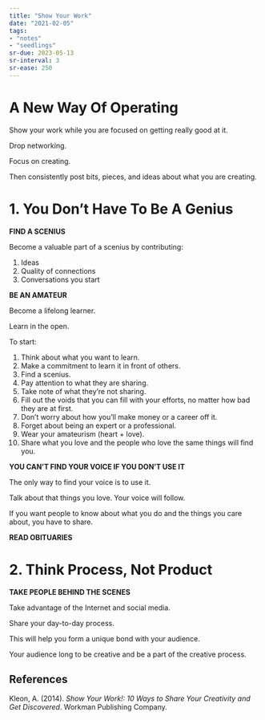 ```yaml
---
title: "Show Your Work"
date: "2021-02-05"
tags:
- "notes"
- "seedlings"
sr-due: 2023-05-13
sr-interval: 3
sr-ease: 250
---
```


# A New Way Of Operating

Show your work while you are focused on getting really good at it.

Drop networking.

Focus on creating.

Then consistently post bits, pieces, and ideas about what you are creating.

# 1. You Don’t Have To Be A Genius

**FIND A SCENIUS**

Become a valuable part of a scenius by contributing:

1. Ideas
2. Quality of connections
3. Conversations you start

**BE AN AMATEUR**

Become a lifelong learner.

Learn in the open.

To start:

1. Think about what you want to learn.
2. Make a commitment to learn it in front of others.
3. Find a scenius.
4. Pay attention to what they are sharing.
5. Take note of what they’re not sharing.
6. Fill out the voids that you can fill with your efforts, no matter how bad they are at first.
7. Don’t worry about how you’ll make money or a career off it.
8. Forget about being an expert or a professional.
9. Wear your amateurism (heart + love).
10. Share what you love and the people who love the same things will find you.

**YOU CAN’T FIND YOUR VOICE IF YOU DON’T USE IT**

The only way to find your voice is to use it.

Talk about that things you love. Your voice will follow.

If you want people to know about what you do and the things you care about, you have to share.

**READ OBITUARIES**

# 2. Think Process, Not Product

**TAKE PEOPLE BEHIND THE SCENES**

Take advantage of the Internet and social media.

Share your day-to-day process.

This will help you form a unique bond with your audience.

Your audience long to be creative and be a part of the creative process.

## References

Kleon, A. (2014). _Show Your Work!: 10 Ways to Share Your Creativity and Get Discovered_. Workman Publishing Company.